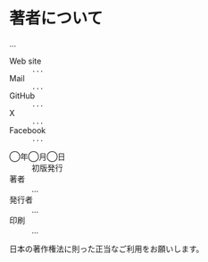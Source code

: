 <div id="author-info">
    <h1>著者について</h1>
    <p><!--アイコン--></p>
    <p>…</p>
    <dl>
        <dt>Web site</dt><dd><code>...</code></dd>
        <dt>Mail</dt><dd><code>...</code></dd>
        <dt>GitHub</dt><dd><code>...</code></dd>
        <dt>X</dt><dd><code>...</code></dd>
        <dt>Facebook</dt><dd><code>...</code></dd>
    </dl>
</div>

<div id="book-info">
    <dl>
        <dt class="title"></dt>
        <dt class="publish">◯年◯月◯日</dt><dd>初版発行</dd>
        <dt>著者</dt><dd>...</dd>
        <dt>発行者</dt><dd>...</dd>
        <dt>印刷</dt><dd>...</dd>
    </dl>
    <div class="caution">日本の著作権法に則った正当なご利用をお願いします。</div>
</div>
